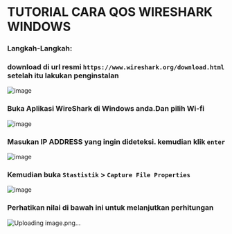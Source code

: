 # TUTORIAL CARA QOS WIRESHARK WINDOWS
### Langkah-Langkah:
### download di url resmi `https://www.wireshark.org/download.html` setelah itu lakukan penginstalan 
![image](https://github.com/firmansultoni/How-To-wireshark/assets/113542409/c143cf4b-7376-420b-a8eb-c53c2f86443b)

### Buka Aplikasi WireShark di Windows anda.Dan pilih Wi-fi
![image](https://github.com/firmansultoni/How-To-wireshark/assets/113542409/9bf345ba-606e-4b62-986e-ba04e693088e)
### Masukan IP ADDRESS yang ingin dideteksi. kemudian klik  `enter`
![image](https://github.com/firmansultoni/How-To-wireshark/assets/113542409/83b782bd-01df-440b-8221-b2fd927d7692)
### Kemudian buka `Stastistik` > `Capture File Properties`
![image](https://github.com/firmansultoni/How-To-wireshark/assets/113542409/589f02f9-d468-4efb-87c9-f3419f545a14)
### Perhatikan nilai di bawah ini untuk melanjutkan perhitungan 
![Uploading image.png…]()
